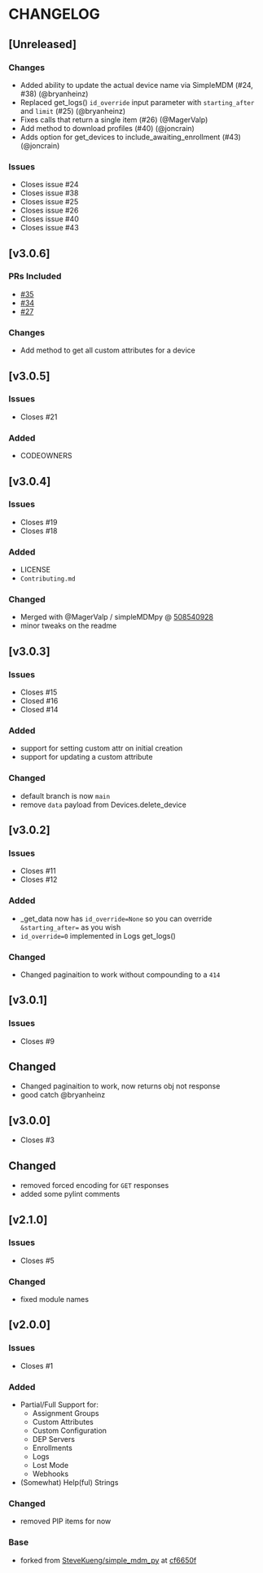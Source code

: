 # CHANGELOG

## [Unreleased]

### Changes

- Added ability to update the actual device name via SimpleMDM (#24, #38) (@bryanheinz)
- Replaced get_logs() `id_override` input parameter with `starting_after` and `limit` (#25) (@bryanheinz)
- Fixes calls that return a single item (#26) (@MagerValp)
- Add method to download profiles (#40) (@joncrain)
- Adds option for get_devices to include_awaiting_enrollment (#43) (@joncrain)

### Issues

- Closes issue #24
- Closes issue #38
- Closes issue #25
- Closes issue #26
- Closes issue #40
- Closes issue #43

## [v3.0.6]

### PRs Included

- [#35](https://github.com/macadmins/simpleMDMpy/pull/25)
- [#34](https://github.com/macadmins/simpleMDMpy/pull/34)
- [#27](https://github.com/macadmins/simpleMDMpy/pull/27)

### Changes

- Add method to get all custom attributes for a device

## [v3.0.5]

### Issues

- Closes #21

### Added 

- CODEOWNERS

## [v3.0.4]

### Issues

- Closes #19
- Closes #18

### Added

- LICENSE
- `Contributing.md`

### Changed

- Merged with @MagerValp / simpleMDMpy @ [508540928](https://github.com/MagerValp/simpleMDMpy/commit/50854094bee2ac5306eded7c5614d76f3eab4c25)
- minor tweaks on the readme

## [v3.0.3]

### Issues

- Closes #15
- Closed #16
- Closed #14

### Added

- support for setting custom attr on initial creation
- support for updating a custom attribute

### Changed

- default branch is now `main`
- remove `data` payload from Devices.delete_device

## [v3.0.2]

### Issues

- Closes #11
- Closes #12

### Added

- _get_data now has `id_override=None` so you can override `&starting_after=` as you wish
- `id_override=0` implemented in Logs get_logs()

### Changed

- Changed paginaition to work without compounding to a `414`

## [v3.0.1]

### Issues

- Closes #9

## Changed

- Changed paginaition to work, now returns obj not response
- good catch @bryanheinz

## [v3.0.0]

- Closes #3

## Changed

- removed forced encoding for `GET` responses
- added some pylint comments

## [v2.1.0]

### Issues

- Closes #5

### Changed

- fixed module names

## [v2.0.0]

### Issues

- Closes #1

### Added

- Partial/Full Support for:
  - Assignment Groups
  - Custom Attributes
  - Custom Configuration
  - DEP Servers
  - Enrollments
  - Logs
  - Lost Mode
  - Webhooks
- (Somewhat) Help(ful) Strings

### Changed

- removed PIP items for now

### Base

- forked from [SteveKueng/simple_mdm_py](https://github.com/SteveKueng/simple_mdm_py/blob/master/setup.py) at [cf6650f](https://github.com/SteveKueng/simpleMDMpy/commit/cf6650fe72220577abd5c654d03476c88b81bcb0)

